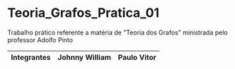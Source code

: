 # Teoria_Grafos_Pratica_01
 Trabalho prático referente a matéria de "Teoria dos Grafos" ministrada pelo professor Adolfo Pinto
 

|   Integrantes  |Johnny William                 |Paulo Vitor                  |
|----------------|-------------------------------|-----------------------------|
